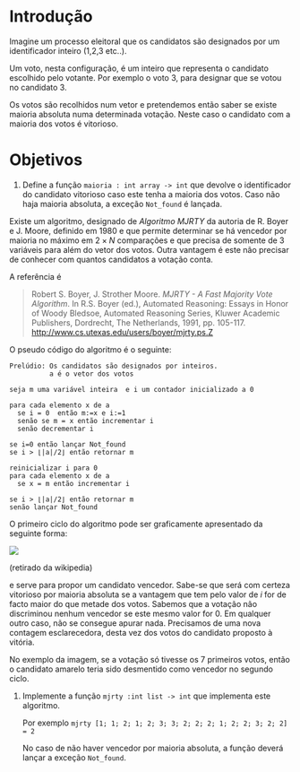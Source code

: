 <script>
MathJax = {
  loader: {load: ['input/asciimath', 'output/chtml']},
  asciimath: {
    delimiters: [['$','$'], ['`','`']]
  }
}
</script>

<script src="https://polyfill.io/v3/polyfill.min.js?features=es6"></script>
<script type="text/javascript" id="MathJax-script" async
  src="https://cdn.jsdelivr.net/npm/mathjax@3/es5/startup.js"></script>

# Introdução

Imagine um processo eleitoral que os candidatos são designados por um identificador inteiro (1,2,3 etc..).

Um voto, nesta configuração, é um inteiro que representa o candidato escolhido pelo votante. Por exemplo o voto $3$, para designar que se votou no candidato $3$.

Os votos são recolhidos num vetor e pretendemos então saber se existe maioria absoluta numa determinada votação. Neste caso o candidato com a maioria dos votos é vitorioso.

# Objetivos

1. Define a função `maioria : int array -> int` que devolve o identificador do candidato vitorioso caso este tenha a maioria dos votos. Caso não haja maioria absoluta, a exceção `Not_found` é lançada.

Existe um algoritmo, designado de *Algoritmo MJRTY* da autoria de R. Boyer e J. Moore, definido em 1980 e que permite determinar se há vencedor por maioria no máximo em $2\times N$ comparações e que precisa de somente de $3$ variáveis para além do vetor dos votos. Outra vantagem é este não precisar de conhecer com quantos candidatos a votação conta.

A referência é 

> Robert S. Boyer, J. Strother Moore.  *MJRTY - A Fast Majority Vote Algorithm*.  In R.S. Boyer (ed.), Automated Reasoning: Essays in Honor of Woody Bledsoe, Automated Reasoning Series, Kluwer Academic Publishers, Dordrecht, The Netherlands, 1991, pp. 105-117.  http://www.cs.utexas.edu/users/boyer/mjrty.ps.Z

O pseudo código do algoritmo é o seguinte:

```pseudocode
Prelúdio: Os candidatos são designados por inteiros.
          a é o vetor dos votos  

seja m uma variável inteira  e i um contador inicializado a 0

para cada elemento x de a
  se i = 0  então m:=x e i:=1
  senão se m = x então incrementar i
  senão decrementar i

se i=0 então lançar Not_found
se i > ⌊|a|/2⌋ então retornar m

reinicializar i para 0
para cada elemento x de a
  se x = m então incrementar i
  
se i > ⌊|a|/2⌋ então retornar m
senão lançar Not_found
```

O primeiro ciclo do algoritmo pode ser graficamente apresentado da seguinte forma:


![](https://i.imgur.com/TifapTj.png)

(retirado da wikipedia)



e serve para propor um candidato vencedor.  Sabe-se que será com certeza vitorioso por maioria absoluta se a vantagem que tem pelo valor de $i$ for de facto maior do que metade dos votos. Sabemos que a votação não discriminou nenhum vencedor se este mesmo valor for 0. Em qualquer outro caso, não se consegue apurar nada. Precisamos de uma nova contagem esclarecedora, desta vez dos votos do candidato proposto à vitória. 

No exemplo da imagem, se a votação só tivesse os 7 primeiros votos, então o candidato amarelo teria sido desmentido como vencedor no segundo ciclo.

1. Implemente a função `mjrty :int list -> int` que implementa este algoritmo. 

   Por exemplo `mjrty [1; 1; 2; 1; 2; 3; 3; 2; 2; 2; 1; 2; 2; 3; 2; 2] = 2`

   No caso de não haver vencedor por maioria absoluta, a função deverá lançar a exceção `Not_found`.